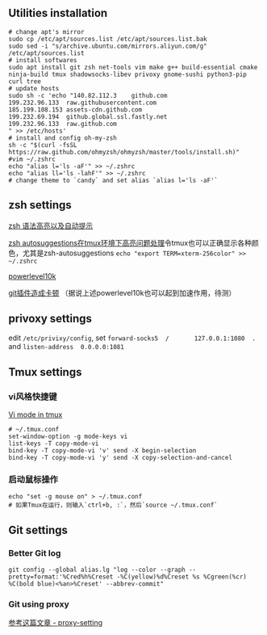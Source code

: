 ## Utilities installation
```shell
# change apt's mirror
sudo cp /etc/apt/sources.list /etc/apt/sources.list.bak
sudo sed -i "s/archive.ubuntu.com/mirrors.aliyun.com/g" /etc/apt/sources.list
# install softwares
sudo apt install git zsh net-tools vim make g++ build-essential cmake ninja-build tmux shadowsocks-libev privoxy gnome-sushi python3-pip curl tree
# update hosts
sudo sh -c 'echo "140.82.112.3    github.com
199.232.96.133  raw.githubusercontent.com
185.199.108.153 assets-cdn.github.com
199.232.69.194  github.global.ssl.fastly.net
199.232.96.133  raw.github.com
" >> /etc/hosts'
# install and config oh-my-zsh
sh -c "$(curl -fsSL https://raw.github.com/ohmyzsh/ohmyzsh/master/tools/install.sh)"
#vim ~/.zshrc
echo "alias l='ls -aF'" >> ~/.zshrc
echo "alias ll='ls -lahF'" >> ~/.zshrc
# change theme to `candy` and set alias `alias l='ls -aF'`

```
## zsh settings
[zsh 语法高亮以及自动提示](https://blog.csdn.net/qq_42094345/article/details/107958138)

[zsh autosuggestions在tmux环境下高亮问题处理](https://www.mojidong.com/post/2017-05-14-zsh-autosuggestions/)令tmux也可以正确显示各种颜色，尤其是zsh-autosuggestions `echo "export TERM=xterm-256color" >> ~/.zshrc`

[powerlevel10k](https://github.com/romkatv/powerlevel10k#oh-my-zsh)

[git插件造成卡顿](https://www.jianshu.com/p/bc4b8131db05) （据说上述powerlevel10k也可以起到加速作用，待测）

## privoxy settings
edit `/etc/privixy/config`, set `forward-socks5  /       127.0.0.1:1080  .
` and `listen-address  0.0.0.0:1081`

## Tmux settings
### vi风格快捷键
[Vi mode in tmux](https://blog.sanctum.geek.nz/vi-mode-in-tmux/)
```shell
# ~/.tmux.conf
set-window-option -g mode-keys vi
list-keys -T copy-mode-vi
bind-key -T copy-mode-vi 'v' send -X begin-selection
bind-key -T copy-mode-vi 'y' send -X copy-selection-and-cancel
```

### 启动鼠标操作
```shell
echo "set -g mouse on" > ~/.tmux.conf
# 如果Tmux在运行，则输入`ctrl+b, :`，然后`source ~/.tmux.conf`
```

## Git settings
### Better Git log
```shell
git config --global alias.lg "log --color --graph --pretty=format:'%Cred%h%Creset -%C(yellow)%d%Creset %s %Cgreen(%cr) %C(bold blue)<%an>%Creset' --abbrev-commit"
```
### Git using proxy
[参考这篇文章 - proxy-setting](https://loctempt.github.io/blog_of_xiyuejiang/proxy-setting)


